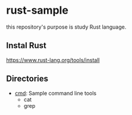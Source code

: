 # rust-sample

this repository's purpose is study Rust language.

## Instal Rust

https://www.rust-lang.org/tools/install

## Directories

- [cmd](https://github.com/kk-no/rust-sample/tree/master/cmd): Sample command line tools
  - cat
  - grep
